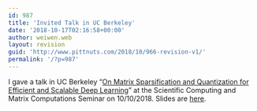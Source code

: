 ```yaml
---
id: 987
title: 'Invited Talk in UC Berkeley'
date: '2018-10-17T02:16:58+00:00'
author: weiwen.web
layout: revision
guid: 'http://www.pittnuts.com/2018/10/966-revision-v1/'
permalink: '/?p=987'
---
```


I gave a talk in UC Berkeley “[On Matrix Sparsification and Quantization for Efficient and Scalable Deep Learning](http://events.berkeley.edu/index.php/calendar/sn/eecs.html?event_ID=120736)” at the Scientific Computing and Matrix Computations Seminar on 10/10/2018. Slides are [here](http://www.pittnuts.com/wp-content/uploads/2018/10/Wei-Wen-berkeley.pdf).

<audio controls="controls" style="display: none;"></audio>

<audio controls="controls" style="display: none;"></audio>

<audio controls="controls" style="display: none;"></audio>

<audio controls="controls" style="display: none;"></audio>

<audio controls="controls" style="display: none;"></audio>

<audio controls="controls" style="display: none;"></audio>

<audio controls="controls" style="display: none;"></audio>